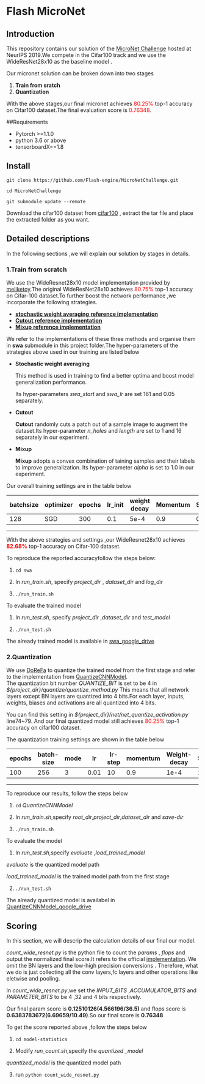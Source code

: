 # Flash MicroNet

## Introduction

This repository contains our  solution of the [MicroNet Challenge](https://micronet-challenge.github.io/index.html) hosted at NeurIPS 2019.We compete in the Cifar100 track and we use the WideResNet28x10 as the baseline model .

Our micronet solution can be  broken down into two stages

1. **Train  from sratch**
3. **Quantization** 

With the above stages,our final micronet achieves <font color=red>80.25%</font> top-1 accuracy on Cifar100 dataset.The  final evaluation score is <font color=red>0.76348</font>.

##Requirements

+ Pytorch >=1.1.0
+ python 3.6 or above
+ tensorboardX==1.8

## Install

`git clone https://github.com/Flash-engine/MicroNetChallenge.git`

`cd MicroNetChallenge`

`git submodule update --remote`

Download the cifar100 dataset from [cifar100](https://www.cs.toronto.edu/~kriz/cifar.html) , extract the tar file  and place the extracted folder as you want.

## Detailed descriptions

In the following sections ,we will explain our solution by stages in details.

### 1.Train from scratch

We use the WideResnet28x10 model implementation provided by [meliketoy](https://github.com/meliketoy/wide-resnet.pytorch/blob/master/networks/wide_resnet.py).The original WideResNet28x10 achieves <font color=red>80.75%</font> top-1 accuracy on Cifar-100 dataset.To further boost the network performance ,we incorporate the following strategies.

+ [**stochastic weight averaging**](https://arxiv.org/abs/1803.05407),[**reference implementation**](https://github.com/timgaripov/swa)
+ [**Cutout**](https://arxiv.org/abs/1708.04552),[**reference implementation**](https://github.com/uoguelph-mlrg/Cutout)
+ [**Mixup**](https://arxiv.org/abs/1710.09412),[**reference implementation**](https://github.com/facebookresearch/mixup-cifar10)

We refer to the implementations of  these three methods and organise them in **swa** submodule in this project folder.The  hyper-parameters of the strategies above used in our training are listed below 

+ **Stochastic weight averaging**

  This method is used in training to find a better optima and boost model generalization performance.

  Its hyper-parameters *swa_start* and *swa_lr* are set 161 and 0.05 separately.

+ **Cutout**

  **Cutout** randomly cuts a patch out of a sample image to augment the dataset.Its hyper-parameter  *n_holes* and  *length* are set to 1 and 16 separately in our experiment.

+ **Mixup**

  **Mixup** adopts a convex combination of taining samples and their labels to improve  generalization. Its hyper-parameter *alpha* is set to 1.0 in our experiment.

Our overall  training settings are  in the table below

| batchsize | optimizer | epochs | lr_init | weight decay | Momentum | Swa_lr | Swa_start |
| --------- | --------- | ------ | ------- | ------------ | -------- | ------ | --------- |
| 128       | SGD       | 300    | 0.1     | 5e-4         | 0.9      | 0.05   | 161       |

---

With the above strategies and settings ,our WideResnet28x10 achieves <font color=red>**82.68%**</font> top-1 accuracy  on Cifar-100 dataset.

To reproduce the reported accuracyfollow the steps below:

1. `cd swa`

2. In *run_train.sh*, specify *project_dir* , *dataset_dir* and *log_dir*

3. `./run_train.sh`



To evaluate the trained model

1. In *run_test.sh*, specify *project_dir* ,*dataset_dir* and *test_model* 

2. `./run_test.sh`

The already trained model is available in [swa_google_drive](https://drive.google.com/open?id=1krfv0vLvYWg4tylPqzL7dTWbcXmoBUNq)



### 2.Quantization

We use [DoReFa](https://arxiv.org/abs/1606.06160) to  quantize the trained model from the first stage and refer to  the implementation from [QuantizeCNNModel](https://github.com/nowgood/QuantizeCNNModel).<br> The quantization bit number *QUANTIZE_BIT* is set to be 4 in *${project_dir}/quantize/quantize_method.py* This means that all network layers except BN  layers are quantized into 4 bits.For each layer, inputs, weights, biases and activations are all quantized into 4 bits. 

You can find this setting in *${project_dir}/net/net_quantize_activation.py* line74~79. And our final quantized model still achieves <font color=red>80.25%</font>  top-1 accuracy on cifar100 dataset.

The quantization training settings are shown in the table below

| epochs | batch-size | mode | lr   | lr-step | momentum | Weight-decay | Seed |
| ------ | ---------- | ---- | ---- | ------- | -------- | ------------ | ---- |
| 100    | 256        | 3    | 0.01 | 10      | 0.9      | 1e-4         | 1    |

------

To reproduce our results, follow the steps below

1. `cd`  *QuantizeCNNModel*

2. In  *run_train.sh*,specify *root_dir*,*project_dir*,*dataset_dir* and *save-dir*

3. `./run_train.sh`



To evaluate the model

1. In *run_test.sh*,specify *evaluate* ,*load_trained_model* 

*evaluate* is the quantized model path

*load_trained_model* is the trained model path from the first stage

2. `./run_test.sh`

The already quantized model is availabel in [QuantizeCNNModel_google_drive](https://drive.google.com/open?id=1b2jsLFGNPoO3lfBEFpk7GIuzAHXElsLf)



## Scoring

In this section, we will descrip the calculation details of our final our model.

*count_wide_resnet.py* is the python file to count the *params* , *flops* and output the normalized final score.It refers to the official  [implementation](https://github.com/google-research/google-research/blob/master/micronet_challenge/counting.py). We omit the BN layers and the low-high precision conversions . Therefore, what we do is just collecting all the conv layers,fc layers and other operations like eletwise and pooling.

In *count_wide_resnet.py*,we set the *INPUT_BITS* ,*ACCUMULATOR_BITS* and *PARAMETER_BITS* to be 4 ,32 and 4 bits respectively.

Our final param score is **0.12510126(4.566196/36.5)** and flops score is **0.6383783672(6.69659/10.49)**.So our final score is **0.76348**

To get the score reported above ,follow the steps below

1. `cd model-statistics`

2. Modify *run_count.sh*,specify the *quantized _model* 

*quantized_model* is the quantized model path

3. run `python count_wide_resnet.py`



